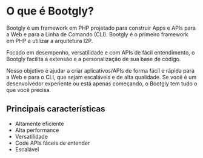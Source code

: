 # O que é Bootgly?

Bootgly é um framework em PHP projetado para construir Apps e APIs para a Web e para a Linha de Comando (CLI).
Bootgly é o primeiro framework em PHP a utilizar a arquitetura I2P.

Focado em desempenho, versatilidade e com APIs de fácil entendimento, o Bootgly facilita a extensão e a personalização de sua base de código.

Nosso objetivo é ajudar a criar aplicativos/APIs de forma fácil e rápida para a Web e para o CLI, que sejam escaláveis e de alta qualidade. Se você é um desenvolvedor experiente ou está apenas começando, o Bootgly tem tudo o que você precisa.

## Principais características

- Altamente eficiente
- Alta performance
- Versatilidade
- Code APIs fáceis de entender
- Escalável
